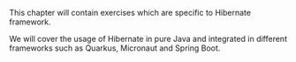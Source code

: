 This chapter will contain exercises which are specific to 
Hibernate framework.

We will cover the usage of Hibernate in pure Java and integrated
in different frameworks such as Quarkus, Micronaut and Spring Boot.